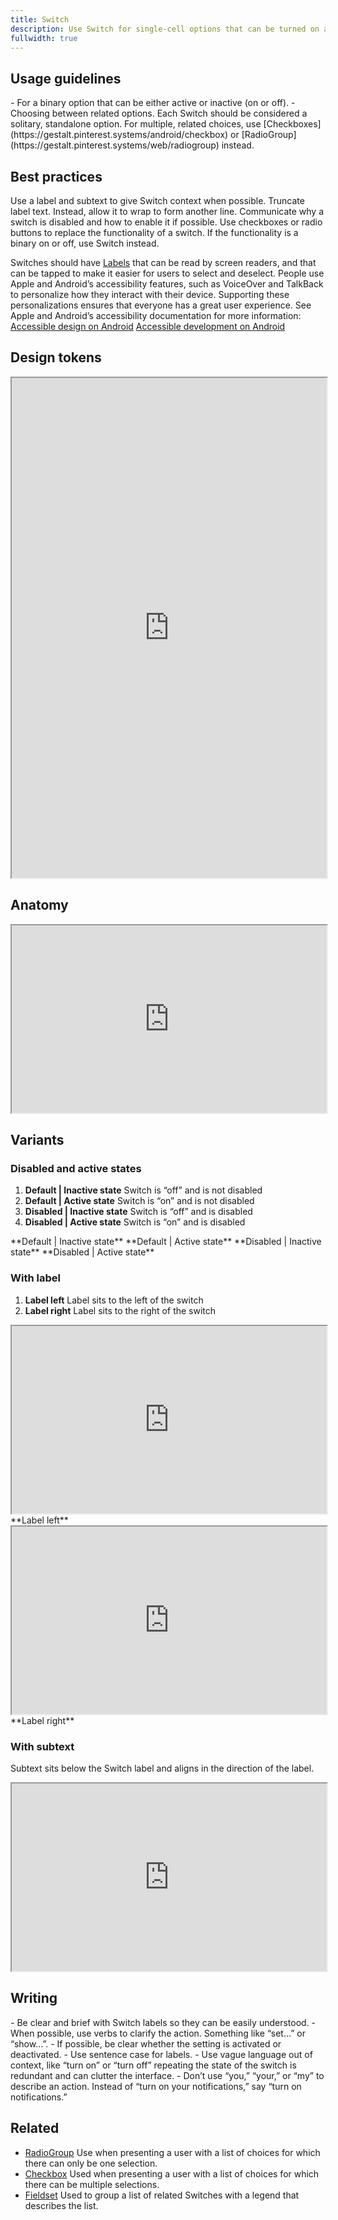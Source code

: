 ```yaml
---
title: Switch
description: Use Switch for single-cell options that can be turned on and off only. If you have a cell with multiple options that can activated, consider using [Checkbox](https://gestalt.pinterest.systems/android/checkbox).
fullwidth: true
---
```


<ImgContainer src="https://github.com/pinterest/gestalt/assets/63257116/686889de-4b10-48cd-b616-5c0ed0dea123"  alt="Primary example of Switch component" />

## Usage guidelines

<TwoCol>
  <Group>
    <Do title="When to use" />
    - For a binary option that can be either active or inactive (on or off).
  </Group>

  <Group>
    <Dont title="When not to use" />
    - Choosing between related options. Each Switch should be considered a solitary, standalone option. For multiple, related choices, use [Checkboxes](https://gestalt.pinterest.systems/android/checkbox) or [RadioGroup](https://gestalt.pinterest.systems/web/radiogroup) instead.
  </Group>
</TwoCol>

## Best practices

<TwoCol>
  <Group>
    <ImgContainer src="https://github.com/pinterest/gestalt/assets/63257116/5efcffe0-41c9-4c9c-931b-2b434a67fd20"  alt="Example of Switch with label and subtext" />
    <Do title="Do" />
    Use a label and subtext to give Switch context when possible.
  </Group>

  <Group>
    <ImgContainer src="https://github.com/pinterest/gestalt/assets/63257116/43668891-f8ca-432e-9057-f10f2539cad5"  alt="Example of Switch with truncated text" />
    <Dont title="Don't" />
    Truncate label text. Instead, allow it to wrap to form another line.
  </Group>
</TwoCol>

<TwoCol>
  <Group>
    <ImgContainer src="https://github.com/pinterest/gestalt/assets/63257116/bee36706-7151-49d3-a150-8e97e839ec33"  alt="Example of disabled Switch" />
    <Do title="Do" />
    Communicate why a switch is disabled and how to enable it if possible.
  </Group>

  <Group>
    <ImgContainer src="https://github.com/pinterest/gestalt/assets/63257116/def96af9-e47f-44f1-ac36-f214713e7c94"  alt="Example of incorrect switch usage" />
    <Dont title="Don't" />
    Use checkboxes or radio buttons to replace the functionality of a switch. If the functionality is a binary on or off, use Switch instead.
  </Group>
</TwoCol>

<AccessibilitySection codeStatus="backlogged" designStatus="success"></AccessibilitySection>

Switches should have [Labels](https://gestalt.pinterest.systems/web/label) that can be read by screen readers, and that can be tapped to make it easier for users to select and deselect.
People use Apple and Android’s accessibility features, such as VoiceOver and TalkBack to personalize how they interact with their device. Supporting these personalizations ensures that everyone has a great user experience. See Apple and Android’s accessibility documentation for more information:
<TwoCol>
  <Group>
    [Accessible design on Android](https://material.io/design/usability/accessibility.html#understanding-accessibility)
    [Accessible development on Android](https://developer.android.com/guide/topics/ui/accessibility)
  </Group>
</TwoCol>

## Design tokens
<iframe style={{border:0}} width="100%" height="800" src="https://www.figma.com/embed?embed_host=share&url=https%3A%2F%2Fwww.figma.com%2Ffile%2FREw1COFYAktmVWrUBh3Ov8%2FGestalt-for-Android%3Ftype%3Ddesign%26node-id%3D19372%253A35341%26t%3DF4E0KD9MxAS99vGZ-1" allowFullScreen></iframe>

## Anatomy
<iframe style={{border:0}} width="100%" height="300" src="https://www.figma.com/embed?embed_host=share&url=https%3A%2F%2Fwww.figma.com%2Ffile%2FREw1COFYAktmVWrUBh3Ov8%2FGestalt-for-Android%3Ftype%3Ddesign%26node-id%3D19372%253A35107%26t%3DF4E0KD9MxAS99vGZ-1" allowFullScreen></iframe>

## Variants

### Disabled and active states

1. **Default | Inactive state**
  Switch is “off” and is not disabled
1. **Default | Active state**
  Switch is “on” and is not disabled
1. **Disabled | Inactive state**
  Switch is “off” and is disabled
1. **Disabled | Active state**
  Switch is “on” and is disabled

<TwoCol>
  <Group>
    <ImgContainer src="https://i.pinimg.com/originals/7f/6b/5a/7f6b5a6438b9331f9172d346715cdd0c.jpg"  alt="Example of default inactive state of Switch" />
    **Default | Inactive state**
  </Group>

  <Group>
    <ImgContainer src="https://i.pinimg.com/originals/80/29/45/802945dd6c7a4dcf2eb43bc4d1cc9f3f.jpg"  alt="Example of default active state of Switch" />
    **Default | Active state**
  </Group>

  <Group>
    <ImgContainer src="https://i.pinimg.com/originals/c0/4c/97/c04c970f0d926842cf4ef89ad42b9347.jpg"  alt="Example of disabled inactive state of Switch" />
    **Disabled | Inactive state**
  </Group>

  <Group>
    <ImgContainer src="https://i.pinimg.com/originals/e2/12/af/e212aff2d4ff881e3246bdbe2396a058.jpg"  alt="Example of disabled active state of Switch" />
    **Disabled | Active state**
  </Group>
</TwoCol>

### With label

1. **Label left**
Label sits to the left of the switch
1. **Label right**
Label sits to the right of the switch

<TwoCol>
  <Group>
    <iframe style={{border:0}} width="100%" height="300" src="https://www.figma.com/embed?embed_host=share&url=https%3A%2F%2Fwww.figma.com%2Ffile%2FREw1COFYAktmVWrUBh3Ov8%2FGestalt-for-Android%3Ftype%3Ddesign%26node-id%3D20083%253A35488%26t%3DF4E0KD9MxAS99vGZ-1" allowFullScreen></iframe>
    **Label left**
  </Group>

  <Group>
    <iframe style={{border:0}} width="100%" height="300" src="https://www.figma.com/embed?embed_host=share&url=https%3A%2F%2Fwww.figma.com%2Ffile%2FREw1COFYAktmVWrUBh3Ov8%2FGestalt-for-Android%3Ftype%3Ddesign%26node-id%3D20083%253A35651%26t%3DF4E0KD9MxAS99vGZ-1" allowFullScreen></iframe>
    **Label right**
  </Group>
</TwoCol>

### With subtext
Subtext sits below the Switch label and aligns in the direction of the label.
<br/>
<iframe style={{border:0}} width="100%" height="300" src="https://www.figma.com/embed?embed_host=share&url=https%3A%2F%2Fwww.figma.com%2Ffile%2FREw1COFYAktmVWrUBh3Ov8%2FGestalt-for-Android%3Ftype%3Ddesign%26node-id%3D23552%253A35771%26mode%3Ddesign%26t%3D7DILxmTXufpjBBtl-1" allowFullScreen></iframe>

## Writing

<TwoCol>
  <Group>
    <Do title="Do" />
    - Be clear and brief with Switch labels so they can be easily understood.
    - When possible, use verbs to clarify the action. Something like “set…” or “show…”.
    - If possible, be clear whether the setting is activated or deactivated.
    - Use sentence case for labels.
  </Group>

  <Group>
    <Dont title="Don't" />
    - Use vague language out of context, like “turn on” or “turn off” repeating the state of the switch is redundant and can clutter the interface.
    - Don’t use “you,” “your,” or “my” to describe an action. Instead of “turn on your notifications,” say “turn on notifications.”
  </Group>
</TwoCol>

## Related

- [RadioGroup](https://gestalt.pinterest.systems/web/radiogroup)
  Use when presenting a user with a list of choices for which there can only be one selection.
- [Checkbox](https://gestalt.pinterest.systems/ios/checkbox)
  Used when presenting a user with a list of choices for which there can be multiple selections.
- [Fieldset](https://gestalt.pinterest.systems/web/fieldset)
  Used to group a list of related Switches with a legend that describes the list.

